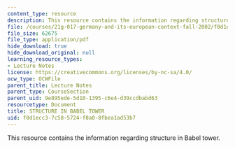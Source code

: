 ```yaml
---
content_type: resource
description: This resource contains the information regarding structure in Babel tower.
file: /courses/21g-017-germany-and-its-european-context-fall-2002/f0d1ecc37c585724f8a08fbea1ad53b7_MIT21G_017F02_lec_4_1.pdf
file_size: 62675
file_type: application/pdf
hide_download: true
hide_download_original: null
learning_resource_types:
- Lecture Notes
license: https://creativecommons.org/licenses/by-nc-sa/4.0/
ocw_type: OCWFile
parent_title: Lecture Notes
parent_type: CourseSection
parent_uid: 9e895ede-5d10-1395-c6e4-d39ccdbabd63
resourcetype: Document
title: STRUCTURE IN BABEL TOWER
uid: f0d1ecc3-7c58-5724-f8a0-8fbea1ad53b7
---
```

This resource contains the information regarding structure in Babel tower.